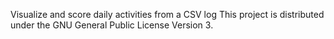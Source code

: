 Visualize and score daily activities from a CSV log
This project is distributed under the GNU General Public License Version 3.
